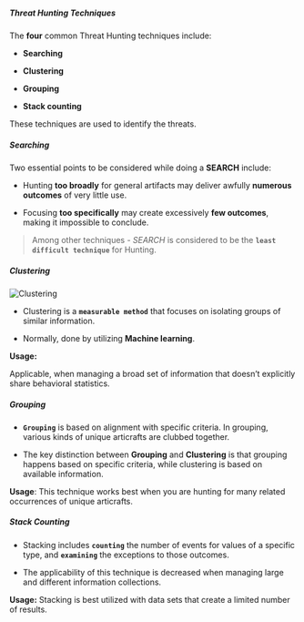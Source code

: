 ##### Threat Hunting Techniques

The **four** common Threat Hunting techniques include:

-   **Searching**
    
-   **Clustering**
    
-   **Grouping**
    
-   **Stack counting**
    

These techniques are used to identify the threats.

##### Searching

Two essential points to be considered while doing a **SEARCH** include:

-   Hunting **too broadly** for general artifacts may deliver awfully **numerous outcomes** of very little use.
    
-   Focusing **too specifically** may create excessively **few outcomes**, making it impossible to conclude.
    

> Among other techniques - _SEARCH_ is considered to be the **`least difficult technique`** for Hunting.


##### Clustering

![Clustering](https://ap-south-1-play-content-docs.s3.amazonaws.com/play_contents/375/1956/13268_clustering.jpeg)

-   Clustering is a **`measurable method`** that focuses on isolating groups of similar information.
    
-   Normally, done by utilizing **Machine learning**.
    

**Usage:**

Applicable, when managing a broad set of information that doesn’t explicitly share behavioral statistics.

##### Grouping

-   **`Grouping`** is based on alignment with specific criteria. In grouping, various kinds of unique articrafts are clubbed together.
    
-   The key distinction between **Grouping** and **Clustering** is that grouping happens based on specific criteria, while clustering is based on available information.
    

**Usage**: This technique works best when you are hunting for many related occurrences of unique articrafts.

##### Stack Counting

-   Stacking includes **`counting`** the number of events for values of a specific type, and **`examining`** the exceptions to those outcomes.
    
-   The applicability of this technique is decreased when managing large and different information collections.
    

**Usage:** Stacking is best utilized with data sets that create a limited number of results.

























